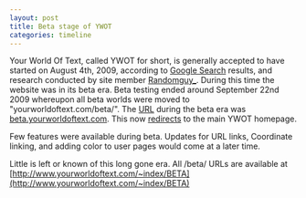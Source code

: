 ```yaml
---
layout: post
title: Beta stage of YWOT
categories: timeline
---
```


Your World Of Text, called YWOT for short, is generally accepted to have started on August 4th, 2009, according to [Google Search](http://goo.gl/3q4o9I) results, and research conducted by site member [Randomguy_](google.com). During this time the website was in its beta era. Beta testing ended around September 22nd 2009 whereupon all beta worlds were moved to "yourworldoftext.com/beta/". The [URL](http://simple.wikipedia.org/wiki/Url) during the beta era was [beta.yourworldoftext.com](http://beta.yourworldoftext.com). This now [redirects](http://en.wikipedia.org/wiki/URL_redirection) to the main YWOT homepage.

Few features were available during beta. Updates for URL links, Coordinate linking, and adding color to user pages would come at a later time.

Little is left or known of this long gone era. All /beta/ URLs are available at [http://www.yourworldoftext.com/~index/BETA](http://www.yourworldoftext.com/~index/BETA)
